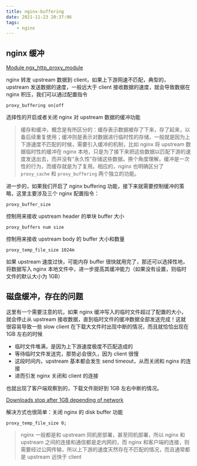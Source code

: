 ```yaml
---
title: nginx-buffering
date: 2021-11-23 20:37:06
tags:
    - nginx
---
```


## nginx 缓冲

[Module ngx\_http\_proxy_module](http://nginx.org/en/docs/http/ngx_http_proxy_module.html#proxy_buffering)

nginx 转发 upstream 数据到 client，如果上下游网速不匹配，典型的，upstream 发送数据的速度，一般远大于 client 接收数据的速度，就会导致数据在 nginx 积压，我们可以通过配置指令

```
proxy_buffering on|off
```

选择性的开启或者关闭 nginx 对 upstream 数据的缓冲功能

> 缓存和缓冲，概念是有所区分的：缓存表示数据被存了下来，存了起来，以备后续重复使用；缓冲则是表示对数据进行临时性的存储，一般就是因为上下游速度不匹配的时候，需要引入缓冲的机制，比如 nginx 将 upstream 数据临时性的缓冲在 nginx 本地，只是为了接下来把这些数据以匹配下游的速度发送出去，而并没有“永久性”存储这些数据。换个角度理解，缓冲是一次性的行为，而缓存就是为了复用。相应的，nginx 也明确区分了 `proxy_cache` 和 `proxy_buffering` 两个独立的功能。
>

<!-- more -->

进一步的，如果我们开启了 nginx buffering 功能，接下来就需要控制缓冲的策略，这里主要涉及三个 nginx 配置指令：

```
proxy_buffer_size
```

控制用来接收 upstream header 的单块 buffer 大小

```
proxy_buffers num size
```

控制用来接收 upstream body 的 buffer 大小和数量

```
proxy_temp_file_size 1024m
```

如果 upstream 速度过快，可能内存 buffer 很快就用完了，那还可以选择性地，将数据写入 nginx 本地文件中，进一步提高其缓冲能力（如果没有设置，则临时文件的默认大小为 1GB）

## 磁盘缓冲，存在的问题

这里有一个需要注意的坑，如果 nginx 缓冲写入的临时文件超过了配置的大小，就会停止从 upstream 接收数据，直到临时文件的缓冲数据全部发送完成！这就很容易导致一些 slow client 在下载大文件时出现中断的情况，而且就恰恰出现在 1GB 左右的时候

- 临时文件堆满，是因为上下游速度极度不匹配造成的
- 等待临时文件发送完，那势必会很久，因为 client 很慢
- 这段时间内，upstream 基本都会发生 send timeout，从而关闭和 nginx 的连接
- 进而引发 nginx 关闭和 client 的连接

也就出现了客户端观察到的，下载文件刚好到 1GB 左右中断的情况。

[Downloads stop after 1GB depending of network](https://trac.nginx.org/nginx/ticket/1472)

解决方式也很简单：关闭 nginx 的 disk buffer 功能

```
proxy_temp_file_size 0;
```

> nginx 一般都是和 upstream 同机房部署，甚至同机部署，所以 nginx 和 upstream 之间的连接和通信都是走内网的，而 nginx 和客户端的连接，则需要经过公网传输，所以上下游的速度天然存在不匹配的情况，而且通常都是 upstream 远快于 client
>

